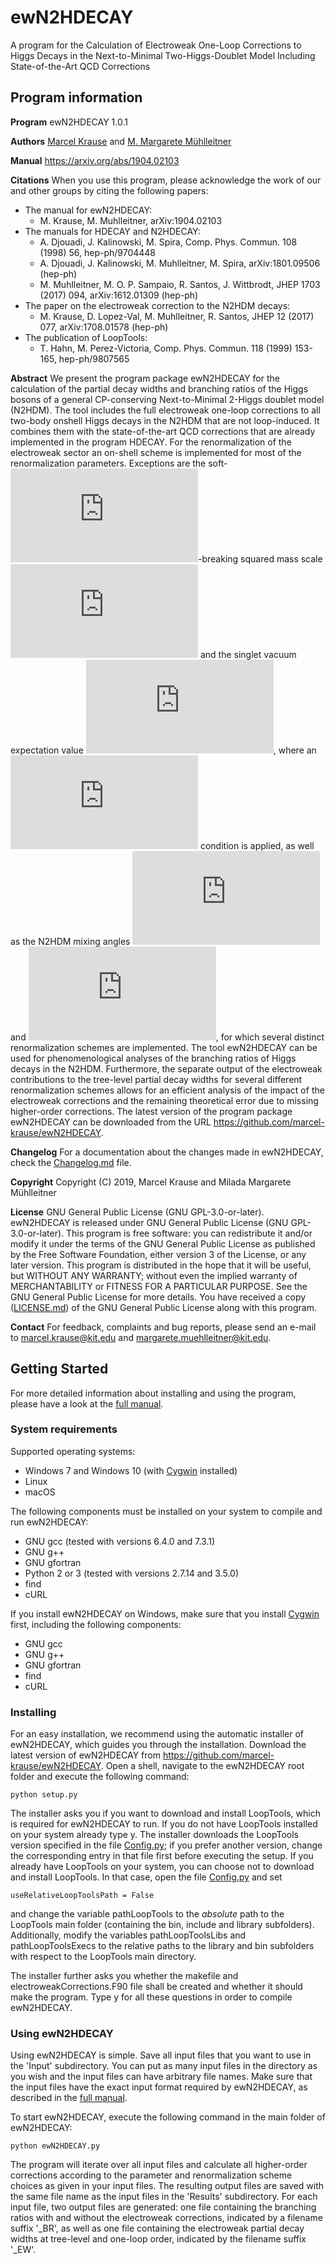 # ewN2HDECAY

A program for the Calculation of Electroweak One-Loop Corrections to Higgs Decays in the Next-to-Minimal Two-Higgs-Doublet Model Including State-of-the-Art QCD Corrections

## Program information

**Program** ewN2HDECAY 1.0.1

**Authors** [Marcel Krause](mailto:marcel.krause@kit.edu) and [M. Margarete Mühlleitner](mailto:margarete.muehlleitner@kit.edu)

**Manual** https://arxiv.org/abs/1904.02103

**Citations** When you use this program, please acknowledge the work of our and other groups by citing the following papers:
- The manual for ewN2HDECAY:
  - M. Krause, M. Muhlleitner, arXiv:1904.02103
- The manuals for HDECAY and N2HDECAY:
  - A. Djouadi, J. Kalinowski, M. Spira, Comp. Phys. Commun. 108 (1998) 56, hep-ph/9704448
  - A. Djouadi, J. Kalinowski, M. Muhlleitner, M. Spira, arXiv:1801.09506 (hep-ph)
  - M. Muhlleitner, M. O. P. Sampaio, R. Santos, J. Wittbrodt, JHEP 1703 (2017) 094, arXiv:1612.01309 (hep-ph)
- The paper on the electroweak correction to the N2HDM decays:
  - M. Krause, D. Lopez-Val, M. Muhlleitner, R. Santos, JHEP 12 (2017) 077, arXiv:1708.01578 (hep-ph)
- The publication of LoopTools:
  - T. Hahn, M. Perez-Victoria, Comp. Phys. Commun. 118 (1999) 153-165, hep-ph/9807565

**Abstract** We present the program package ewN2HDECAY for the calculation of the partial decay widths and branching ratios of the Higgs bosons of a general CP-conserving Next-to-Minimal 2-Higgs doublet model (N2HDM). The tool includes the full electroweak one-loop corrections to all two-body onshell Higgs decays in the N2HDM that are not loop-induced. It combines them with the state-of-the-art QCD corrections that are already implemented in the program HDECAY. For the renormalization of the electroweak sector an on-shell scheme is implemented for most of the renormalization parameters. Exceptions are the soft-![](https://latex.codecogs.com/gif.latex?%5Cmathbb%7BZ%7D_2 "\mathbb{Z}_2")-breaking squared mass scale ![](https://latex.codecogs.com/gif.latex?m_%7B12%7D%5E2 "m_{12}^2") and the singlet vacuum expectation value ![](https://latex.codecogs.com/gif.latex?v_S "v_S"), where an ![](https://latex.codecogs.com/gif.latex?%5Coverline%7B%5Ctext%7BMS%7D%7D "\overline{\text{MS}}") condition is applied, as well as the N2HDM mixing angles ![](https://latex.codecogs.com/gif.latex?%5Calpha%20_i%20~%28i%3D1%2C2%2C3%29 "\alpha _i~(i=1,2,3)") and ![](https://latex.codecogs.com/gif.latex?%5Cbeta "\beta"), for which several distinct renormalization schemes are implemented. The tool ewN2HDECAY can be used for phenomenological analyses of the branching ratios of Higgs decays in the N2HDM. Furthermore, the separate output of the electroweak contributions to the tree-level partial decay widths for several different renormalization schemes allows for an efficient analysis of the impact of the electroweak corrections and the remaining theoretical error due to missing higher-order corrections. The latest version of the program package ewN2HDECAY can be downloaded from the URL https://github.com/marcel-krause/ewN2HDECAY.

**Changelog** For a documentation about the changes made in ewN2HDECAY, check the [Changelog.md](Changelog.md) file.

**Copyright** Copyright (C) 2019, Marcel Krause and Milada Margarete Mühlleitner

**License** GNU General Public License (GNU GPL-3.0-or-later). ewN2HDECAY is released under GNU General Public License (GNU GPL-3.0-or-later). This program is free software: you can redistribute it and/or modify it under the terms of the GNU General Public License as published by the Free Software Foundation, either version 3 of the License, or any later version. This program is distributed in the hope that it will be useful, but WITHOUT ANY WARRANTY; without even the implied warranty of MERCHANTABILITY or FITNESS FOR A PARTICULAR PURPOSE. See the GNU General Public License for more details. You have received a copy ([LICENSE.md](LICENSE.md)) of the GNU General Public License along with this program.

**Contact** For feedback, complaints and bug reports, please send an e-mail to <marcel.krause@kit.edu> and <margarete.muehlleitner@kit.edu>.

## Getting Started

For more detailed information about installing and using the program, please have a look at the [full manual](Documentation/manual.pdf "full manual").

### System requirements

Supported operating systems:
- Windows 7 and Windows 10 (with [Cygwin](https://www.cygwin.com/ "Cygwin") installed)
- Linux
- macOS

The following components must be installed on your system to compile and run ewN2HDECAY:
- GNU gcc (tested with versions 6.4.0 and 7.3.1)
- GNU g++
- GNU gfortran
- Python 2 or 3 (tested with versions 2.7.14 and 3.5.0)
- find
- cURL

If you install ewN2HDECAY on Windows, make sure that you install [Cygwin](https://www.cygwin.com/ "Cygwin") first, including the following components:
- GNU gcc
- GNU g++
- GNU gfortran
- find
- cURL

### Installing

For an easy installation, we recommend using the automatic installer of ewN2HDECAY, which guides you through the installation. Download the latest version of ewN2HDECAY from https://github.com/marcel-krause/ewN2HDECAY. Open a shell, navigate to the ewN2HDECAY root folder and execute the following command:
```
python setup.py
```

The installer asks you if you want to download and install LoopTools, which is required for ewN2HDECAY to run. If you do not have LoopTools installed on your system already type y. The installer downloads the LoopTools version specified in the file [Config.py](Config.py); if you prefer another version, change the corresponding entry in that file first before executing the setup.
If you already have LoopTools on your system, you can choose not to download and install LoopTools. In that case, open the file [Config.py](Config.py) and set
```
useRelativeLoopToolsPath = False
```
and change the variable pathLoopTools to the *absolute* path to the LoopTools main folder (containing the bin, include and library subfolders). Additionally, modify the variables pathLoopToolsLibs and pathLoopToolsExecs to the relative paths to the library and bin subfolders with respect to the LoopTools main directory.

The installer further asks you whether the makefile and electroweakCorrections.F90 file shall be created and whether it should make the program. Type y for all these questions in order to compile ewN2HDECAY.

### Using ewN2HDECAY

Using ewN2HDECAY is simple. Save all input files that you want to use in the 'Input' subdirectory. You can put as many input files in the directory as you wish and the input files can have arbitrary file names. Make sure that the input files have the exact input format required by ewN2HDECAY, as described in the [full manual](Documentation/manual.pdf "full manual").

To start ewN2HDECAY, execute the following command in the main folder of ewN2HDECAY:
```
python ewN2HDECAY.py
```
The program will iterate over all input files and calculate all higher-order corrections according to the parameter and renormalization scheme choices as given in your input files. The resulting output files are saved with the same file name as the input files in the 'Results' subdirectory. For each input file, two output files are generated: one file containing the branching ratios with and without the electroweak corrections, indicated by a filename suffix '_BR', as well as one file containing the electroweak partial decay widths at tree-level and one-loop order, indicated by the filename suffix '_EW'.
